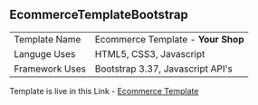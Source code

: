 <h2>EcommerceTemplateBootstrap</h2>
<table>
  <tr>
    <td> Template Name </td>
    <td> Ecommerce Template - <strong>Your Shop</strong> </td>
  </tr>
  <tr>
    <td> Languge Uses </td>
    <td> HTML5, CSS3, Javascript </td>
  </tr>
  <tr>
    <td> Framework Uses </td>
    <td> Bootstrap 3.37, Javascript API's</td>
  </tr>
</table>

Template is live in this Link - <a href="https://maniruzzamanakash.github.io/EcommerceTemplateBootstrap/">Ecommerce Template</a>
